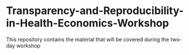 # Transparency-and-Reproducibility-in-Health-Economics-Workshop
This repository contains the material that will be covered during the two-day workshop
